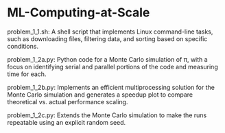 # ML-Computing-at-Scale
problem_1_1.sh: A shell script that implements Linux command-line tasks, such as downloading files, filtering data, and sorting based on specific conditions.

problem_1_2a.py: Python code for a Monte Carlo simulation of π, with a focus on identifying serial and parallel portions of the code and measuring time for each.

problem_1_2b.py: Implements an efficient multiprocessing solution for the Monte Carlo simulation and generates a speedup plot to compare theoretical vs. actual performance scaling.

problem_1_2c.py: Extends the Monte Carlo simulation to make the runs repeatable using an explicit random seed.
